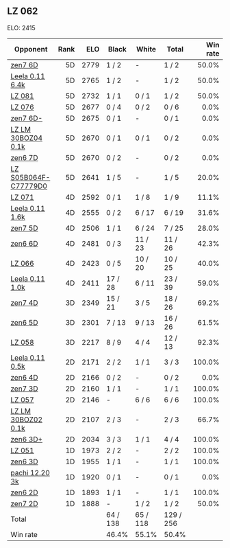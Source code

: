 ## LZ 062 ##

ELO: 2415

Opponent | Rank | ELO | Black | White | Total | Win rate
---------|-----:|----:|-------|-------|-------|-------:
[zen7 6D](zen7%206D.md) | 5D | 2779 | 1 / 2 | - | 1 / 2 | 50.0%
[Leela 0.11 6.4k](Leela%200.11%206.4k.md) | 5D | 2765 | 1 / 2 | - | 1 / 2 | 50.0%
[LZ 081](LZ%20081.md) | 5D | 2732 | 1 / 1 | 0 / 1 | 1 / 2 | 50.0%
[LZ 076](LZ%20076.md) | 5D | 2677 | 0 / 4 | 0 / 2 | 0 / 6 | 0.0%
[zen7 6D-](zen7%206D-.md) | 5D | 2675 | 0 / 1 | - | 0 / 1 | 0.0%
[LZ LM 30BOZ04 0.1k](LZ%20LM%2030BOZ04%200.1k.md) | 5D | 2670 | 0 / 1 | 0 / 1 | 0 / 2 | 0.0%
[zen6 7D](zen6%207D.md) | 5D | 2670 | 0 / 2 | - | 0 / 2 | 0.0%
[LZ S05B064F-C77779D0](LZ%20S05B064F-C77779D0.md) | 5D | 2641 | 1 / 5 | - | 1 / 5 | 20.0%
[LZ 071](LZ%20071.md) | 4D | 2592 | 0 / 1 | 1 / 8 | 1 / 9 | 11.1%
[Leela 0.11 1.6k](Leela%200.11%201.6k.md) | 4D | 2555 | 0 / 2 | 6 / 17 | 6 / 19 | 31.6%
[zen7 5D](zen7%205D.md) | 4D | 2506 | 1 / 1 | 6 / 24 | 7 / 25 | 28.0%
[zen6 6D](zen6%206D.md) | 4D | 2481 | 0 / 3 | 11 / 23 | 11 / 26 | 42.3%
[LZ 066](LZ%20066.md) | 4D | 2423 | 0 / 5 | 10 / 20 | 10 / 25 | 40.0%
[Leela 0.11 1.0k](Leela%200.11%201.0k.md) | 4D | 2411 | 17 / 28 | 6 / 11 | 23 / 39 | 59.0%
[zen7 4D](zen7%204D.md) | 3D | 2349 | 15 / 21 | 3 / 5 | 18 / 26 | 69.2%
[zen6 5D](zen6%205D.md) | 3D | 2301 | 7 / 13 | 9 / 13 | 16 / 26 | 61.5%
[LZ 058](LZ%20058.md) | 3D | 2217 | 8 / 9 | 4 / 4 | 12 / 13 | 92.3%
[Leela 0.11 0.5k](Leela%200.11%200.5k.md) | 2D | 2171 | 2 / 2 | 1 / 1 | 3 / 3 | 100.0%
[zen6 4D](zen6%204D.md) | 2D | 2166 | 0 / 2 | - | 0 / 2 | 0.0%
[zen7 3D](zen7%203D.md) | 2D | 2160 | 1 / 1 | - | 1 / 1 | 100.0%
[LZ 057](LZ%20057.md) | 2D | 2146 | - | 6 / 6 | 6 / 6 | 100.0%
[LZ LM 30BOZ02 0.1k](LZ%20LM%2030BOZ02%200.1k.md) | 2D | 2107 | 2 / 3 | - | 2 / 3 | 66.7%
[zen6 3D+](zen6%203D+.md) | 2D | 2034 | 3 / 3 | 1 / 1 | 4 / 4 | 100.0%
[LZ 051](LZ%20051.md) | 1D | 1973 | 2 / 2 | - | 2 / 2 | 100.0%
[zen6 3D](zen6%203D.md) | 1D | 1955 | 1 / 1 | - | 1 / 1 | 100.0%
[pachi 12.20 3k](pachi%2012.20%203k.md) | 1D | 1920 | 0 / 1 | - | 0 / 1 | 0.0%
[zen6 2D](zen6%202D.md) | 1D | 1893 | 1 / 1 | - | 1 / 1 | 100.0%
[zen7 2D](zen7%202D.md) | 1D | 1888 | - | 1 / 2 | 1 / 2 | 50.0%
Total | | | 64 / 138 | 65 / 118 | 129 / 256 | 
Win rate| | | 46.4% | 55.1% | 50.4% | 
